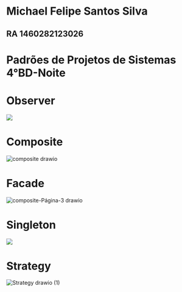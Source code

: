 # Michael Felipe Santos Silva
## RA 1460282123026
# Padrões de  Projetos de Sistemas 4°BD-Noite


# Observer
<img src="https://user-images.githubusercontent.com/81486915/204660216-35816772-382b-4f6a-816f-bc9cc5be565a.png">

# Composite

 ![composite drawio](https://user-images.githubusercontent.com/118699747/233846314-f42781ef-ebe3-4cea-95d7-6ca1e9809176.png)

# Facade

![composite-Página-3 drawio](https://user-images.githubusercontent.com/118699747/233846429-bd1c238f-b1aa-4d54-9a13-c042978999e7.png)

# Singleton

 <img src="https://media.discordapp.net/attachments/887890624475447337/1024124200560119828/UMLBD.png">

# Strategy

![Strategy drawio (1)](https://user-images.githubusercontent.com/118699747/233846540-83137772-a38a-4928-94f0-e46abb0ed9a9.png)
